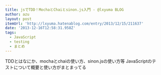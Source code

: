 ```yaml
---
title: jsでTDD！MochaとChaiとsinon.js入門 - @lxyuma BLOG
author: azu
layout: post
itemUrl: 'http://lxyuma.hatenablog.com/entry/2013/12/15/211637'
date: '2013-12-16T12:58:31.958Z'
tags:
  - JavaScript
  - testing
  - まとめ
---
```

TDDとはなにか、mochaとchaiの使い方、sinon.jsの使い方等 JavaScriptのテストについて概要と使い方がまとまってる
